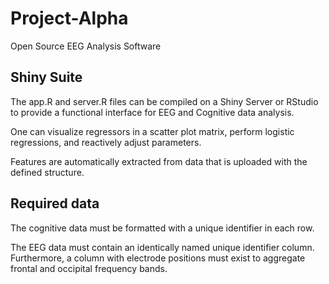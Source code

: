 # Project-Alpha
Open Source EEG Analysis Software

## Shiny Suite

The app.R and server.R files can be compiled on a Shiny Server or RStudio to provide a functional interface for EEG and Cognitive data analysis.

One can visualize regressors in a scatter plot matrix, perform logistic regressions, and reactively adjust parameters.

Features are automatically extracted from data that is uploaded with the defined structure.  

## Required data

The cognitive data must be formatted with a unique identifier in each row.

The EEG data must contain an identically named unique identifier column. Furthermore, a column with electrode positions must exist to aggregate frontal and occipital frequency bands. 

